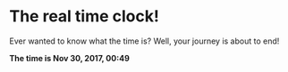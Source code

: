 # The real time clock!

Ever wanted to know what the time is? Well, your journey is about to end!

**The time is Nov 30, 2017, 00:49**